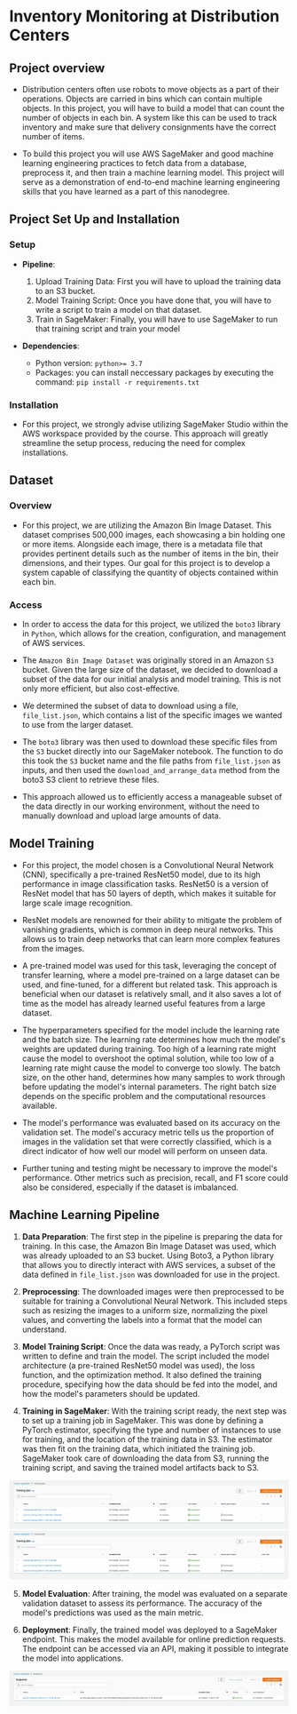 # Inventory Monitoring at Distribution Centers

## Project overview

- Distribution centers often use robots to move objects as a part of their operations. Objects are carried in bins which can contain multiple objects. In this project, you will have to build a model that can count the number of objects in each bin. A system like this can be used to track inventory and make sure that delivery consignments have the correct number of items.

- To build this project you will use AWS SageMaker and good machine learning engineering practices to fetch data from a database, preprocess it, and then train a machine learning model. This project will serve as a demonstration of end-to-end machine learning engineering skills that you have learned as a part of this nanodegree.

## Project Set Up and Installation

### Setup

- **Pipeline**:
    1. Upload Training Data: First you will have to upload the training data to an S3 bucket.
    2. Model Training Script: Once you have done that, you will have to write a script to train a model on that dataset.
    3. Train in SageMaker: Finally, you will have to use SageMaker to run that training script and train your model

- **Dependencies**:
    - Python version: `python>= 3.7`
    - Packages: you can install neccessary packages by executing the command: `pip install -r requirements.txt`

### Installation

- For this project, we strongly advise utilizing SageMaker Studio within the AWS workspace provided by the course. This approach will greatly streamline the setup process, reducing the need for complex installations.

## Dataset

### Overview

- For this project, we are utilizing the Amazon Bin Image Dataset. This dataset comprises 500,000 images, each showcasing a bin holding one or more items. Alongside each image, there is a metadata file that provides pertinent details such as the number of items in the bin, their dimensions, and their types. Our goal for this project is to develop a system capable of classifying the quantity of objects contained within each bin.

### Access

- In order to access the data for this project, we utilized the `boto3` library in `Python`, which allows for the creation, configuration, and management of AWS services.

- The `Amazon Bin Image Dataset` was originally stored in an Amazon `S3` bucket. Given the large size of the dataset, we decided to download a subset of the data for our initial analysis and model training. This is not only more efficient, but also cost-effective.

- We determined the subset of data to download using a file, `file_list.json`, which contains a list of the specific images we wanted to use from the larger dataset.

- The `boto3` library was then used to download these specific files from the `S3` bucket directly into our SageMaker notebook. The function to do this took the `S3` bucket name and the file paths from `file_list.json` as inputs, and then used the `download_and_arrange_data` method from the boto3 S3 client to retrieve these files.

- This approach allowed us to efficiently access a manageable subset of the data directly in our working environment, without the need to manually download and upload large amounts of data.

## Model Training

- For this project, the model chosen is a Convolutional Neural Network (CNN), specifically a pre-trained ResNet50 model, due to its high performance in image classification tasks. ResNet50 is a version of ResNet model that has 50 layers of depth, which makes it suitable for large scale image recognition.

- ResNet models are renowned for their ability to mitigate the problem of vanishing gradients, which is common in deep neural networks. This allows us to train deep networks that can learn more complex features from the images.

- A pre-trained model was used for this task, leveraging the concept of transfer learning, where a model pre-trained on a large dataset can be used, and fine-tuned, for a different but related task. This approach is beneficial when our dataset is relatively small, and it also saves a lot of time as the model has already learned useful features from a large dataset.

- The hyperparameters specified for the model include the learning rate and the batch size. The learning rate determines how much the model's weights are updated during training. Too high of a learning rate might cause the model to overshoot the optimal solution, while too low of a learning rate might cause the model to converge too slowly. The batch size, on the other hand, determines how many samples to work through before updating the model's internal parameters. The right batch size depends on the specific problem and the computational resources available. 

- The model's performance was evaluated based on its accuracy on the validation set. The model's accuracy metric tells us the proportion of images in the validation set that were correctly classified, which is a direct indicator of how well our model will perform on unseen data.

- Further tuning and testing might be necessary to improve the model's performance. Other metrics such as precision, recall, and F1 score could also be considered, especially if the dataset is imbalanced.

## Machine Learning Pipeline

1. **Data Preparation**: The first step in the pipeline is preparing the data for training. In this case, the Amazon Bin Image Dataset was used, which was already uploaded to an S3 bucket. Using Boto3, a Python library that allows you to directly interact with AWS services, a subset of the data defined in `file_list.json` was downloaded for use in the project.

2. **Preprocessing**: The downloaded images were then preprocessed to be suitable for training a Convolutional Neural Network. This included steps such as resizing the images to a uniform size, normalizing the pixel values, and converting the labels into a format that the model can understand.

3. **Model Training Script**: Once the data was ready, a PyTorch script was written to define and train the model. The script included the model architecture (a pre-trained ResNet50 model was used), the loss function, and the optimization method. It also defined the training procedure, specifying how the data should be fed into the model, and how the model's parameters should be updated.

4. **Training in SageMaker**: With the training script ready, the next step was to set up a training job in SageMaker. This was done by defining a PyTorch estimator, specifying the type and number of instances to use for training, and the location of the training data in S3. The estimator was then fit on the training data, which initiated the training job. SageMaker took care of downloading the data from S3, running the training script, and saving the trained model artifacts back to S3.

![train](./ScreenShots/training_jobs.png)
![train](./ScreenShots/training_jobs.png)


5. **Model Evaluation**: After training, the model was evaluated on a separate validation dataset to assess its performance. The accuracy of the model's predictions was used as the main metric.

6. **Deployment**: Finally, the trained model was deployed to a SageMaker endpoint. This makes the model available for online prediction requests. The endpoint can be accessed via an API, making it possible to integrate the model into applications.

![deploy](./ScreenShots/endpoints.png)
